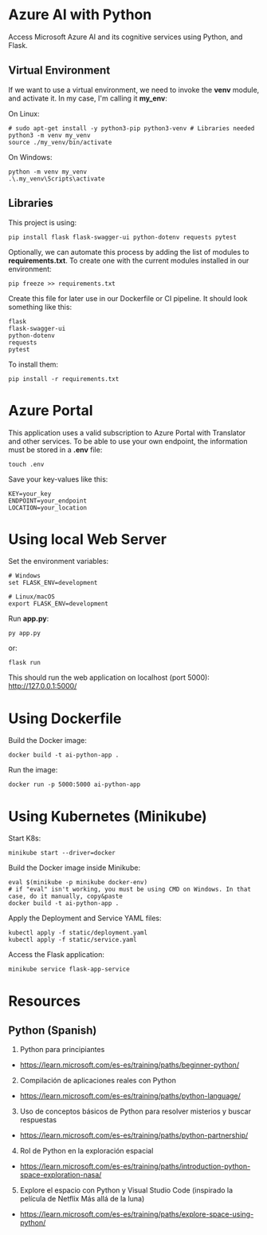 # Azure AI with Python

Access Microsoft Azure AI and its cognitive services using Python, and Flask.

## Virtual Environment

If we want to use a virtual environment, we need to invoke the <b>venv</b> module, and activate it. In my case, I'm calling it <b>my_env</b>:

On Linux:
```
# sudo apt-get install -y python3-pip python3-venv # Libraries needed
python3 -m venv my_venv
source ./my_venv/bin/activate
```
On Windows:
```
python -m venv my_venv
.\.my_venv\Scripts\activate
```

## Libraries

This project is using:
```
pip install flask flask-swagger-ui python-dotenv requests pytest
```

Optionally, we can automate this process by adding the list of modules to <b>requirements.txt</b>. To create one with the current modules installed in our environment:
```
pip freeze >> requirements.txt
```

Create this file for later use in our Dockerfile or CI pipeline. It should look something like this:
```
flask
flask-swagger-ui
python-dotenv
requests
pytest

```

To install them:
```
pip install -r requirements.txt
```


# Azure Portal

This application uses a valid subscription to Azure Portal with Translator and other services. To be able to use your own endpoint, the information must be stored in a <b>.env</b> file:
```
touch .env
```
Save your key-values like this:
```
KEY=your_key
ENDPOINT=your_endpoint
LOCATION=your_location
```

# Using local Web Server

Set the environment variables:
```
# Windows
set FLASK_ENV=development
```
```
# Linux/macOS
export FLASK_ENV=development
```

Run <b>app.py</b>:
```
py app.py
```
or:
```
flask run
```

This should run the web application on localhost (port 5000):
</br>
<a target="_blank" href="http://127.0.0.1:5000/">http://127.0.0.1:5000/</a>


# Using Dockerfile

Build the Docker image:
```
docker build -t ai-python-app .
```
Run the image:
```
docker run -p 5000:5000 ai-python-app
```

# Using Kubernetes (Minikube)

Start K8s:
```
minikube start --driver=docker
```

Build the Docker image inside Minikube:
```
eval $(minikube -p minikube docker-env)
# if "eval" isn't working, you must be using CMD on Windows. In that case, do it manually, copy&paste
docker build -t ai-python-app .
```

Apply the Deployment and Service YAML files:
```
kubectl apply -f static/deployment.yaml
kubectl apply -f static/service.yaml
```

Access the Flask application:
```
minikube service flask-app-service
```

# Resources

## Python (Spanish)

1. Python para principiantes
* https://learn.microsoft.com/es-es/training/paths/beginner-python/

2. Compilación de aplicaciones reales con Python
* https://learn.microsoft.com/es-es/training/paths/python-language/

3. Uso de conceptos básicos de Python para resolver misterios y buscar respuestas
* https://learn.microsoft.com/es-es/training/paths/python-partnership/

4. Rol de Python en la exploración espacial
* https://learn.microsoft.com/es-es/training/paths/introduction-python-space-exploration-nasa/

5. Explore el espacio con Python y Visual Studio Code (inspirado la película de Netflix Más allá de la luna)
* https://learn.microsoft.com/es-es/training/paths/explore-space-using-python/
